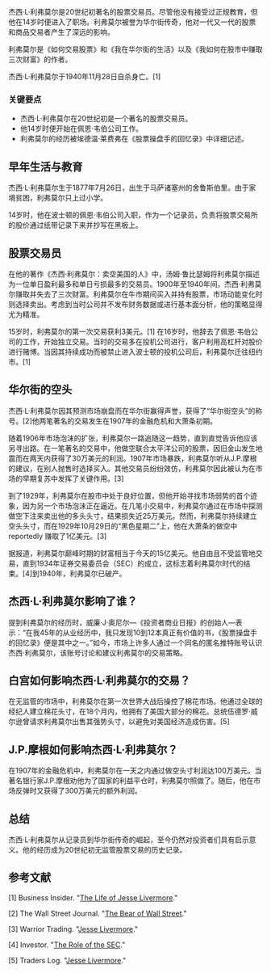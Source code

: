 杰西·L·利弗莫尔是20世纪初著名的股票交易员。尽管他没有接受过正规教育，但他在14岁时便进入了职场。利弗莫尔被誉为华尔街传奇，他对一代又一代的股票和商品交易者产生了深远的影响。

利弗莫尔是《如何交易股票》和《我在华尔街的生活》以及《我如何在股市中赚取三次财富》的作者。

杰西·L·利弗莫尔于1940年11月28日自杀身亡。[1]

### 关键要点

- 杰西·L·利弗莫尔在20世纪初是一个著名的股票交易员。
- 他14岁时便开始在佩恩·韦伯公司工作。
- 利弗莫尔的经历被埃德温·莱费弗在《股票操盘手的回忆录》中详细记述。

## 早年生活与教育

杰西·L·利弗莫尔生于1877年7月26日，出生于马萨诸塞州的舍鲁斯伯里。由于家境贫困，利弗莫尔只上过小学。

14岁时，他在波士顿的佩恩·韦伯公司入职，作为一个记录员，负责将股票交易所的股价通过纸带记录下来并抄写在黑板上。

## 股票交易员

在他的著作《杰西·利弗莫尔：卖空美国的人》中，汤姆·鲁比瑟姆将利弗莫尔描述为一位单日盈利最多和单日亏损最多的交易员。1900年至1940年间，杰西·利弗莫尔赚取并失去了三次财富。利弗莫尔在牛市期间买入并持有股票，市场动能变化时则选择卖出。考虑到当时公司并不发布财务数据或进行基本面分析，他的策略显得尤为精准。

15岁时，利弗莫尔的第一次交易获利3美元。[1] 在16岁时，他辞去了佩恩·韦伯公司的工作，开始独立交易。当时的交易多在投机公司进行，客户利用高杠杆对股价进行赌博。当因其持续成功而被禁止进入波士顿的投机公司后，利弗莫尔迁往纽约市。[1]

## 华尔街的空头

杰西·L·利弗莫尔因其预测市场崩盘而在华尔街赢得声誉，获得了“华尔街空头”的称号。[2]他两笔著名的交易发生在1907年的金融危机和大萧条初期。

随着1906年市场泡沫的扩张，利弗莫尔一路追随这一趋势，直到直觉告诉他应该另寻出路。在一笔著名的交易中，他做空联合太平洋公司的股票，因旧金山发生地震而在两天内获得了30万美元的利润。1907年市场暴跌，利弗莫尔听从J.P.摩根的建议，在别人抛售时选择买入。其他交易员纷纷效仿，利弗莫尔因此被认为在市场的早期复苏中发挥了关键作用。[3]

到了1929年，利弗莫尔在股市中处于良好位置，但他开始寻找市场弱势的首个迹象，因为另一个市场泡沫正在逼近。在几笔小交易中，利弗莫尔通过在市场中探测做空下注来卖出他的多头头寸，结果损失近25万美元。然而，利弗莫尔持续建立空头头寸，而在1929年10月29日的“黑色星期二”上，他在大萧条的做空中 reportedly 赚取了1亿美元。[3]

据报道，利弗莫尔巅峰时期的财富相当于今天的15亿美元。他自由且不受监管地交易，直到1934年证券交易委员会（SEC）的成立，这标志着利弗莫尔时代的结束。[4]到1940年，利弗莫尔已破产。

## 杰西·L·利弗莫尔影响了谁？

提到利弗莫尔的经历时，威廉·J·奥尼尔—《投资者商业日报》的创始人—表示：“在我45年的从业经历中，我只发现10到12本真正有价值的书，《股票操盘手的回忆录》便是其中之一。”如今，市场上许多人通过一个同名的匿名推特账号认识杰西·利弗莫尔，该账号讨论和建议利弗莫尔的交易策略。

## 白宫如何影响杰西·L·利弗莫尔的交易？

在无监管的市场中，利弗莫尔在第一次世界大战后操控了棉花市场。他通过全球的经纪人建立棉花头寸，在18个月内，他拥有了美国大部分的棉花。总统伍德罗·威尔逊曾请求利弗莫尔出售其强势头寸，以避免对美国经济造成伤害。[5]

## J.P.摩根如何影响杰西·L·利弗莫尔？

在1907年的金融危机中，利弗莫尔在一天之内通过做空头寸利润达100万美元。当著名银行家J.P.摩根劝他为了国家的利益平仓时，利弗莫尔照做了。随后，他在市场反弹时又获得了300万美元的额外利润。

## 总结

杰西·L·利弗莫尔从记录员到华尔街传奇的崛起，至今仍然对投资者们具有启示意义。他的经历成为20世纪初无监管股票交易的历史记录。

## 参考文献

[1] Business Insider. "[The Life of Jesse Livermore](https://www.businessinsider.com/the-life-of-jesse-livermore-2015-7)."

[2] The Wall Street Journal. "[The Bear of Wall Street](https://www.wsj.com/articles/the-bear-of-wall-street-1439249448)."

[3] Warrior Trading. "[Jesse Livermore](https://www.warriortrading.com/jesse-livermore/)."

[4] Investor. "[The Role of the SEC](https://www.investor.gov/introduction-investing/investing-basics/role-sec)."

[5] Traders Log. "[Jesse Livermore](https://www.traderslog.com/jesse-livermore)."